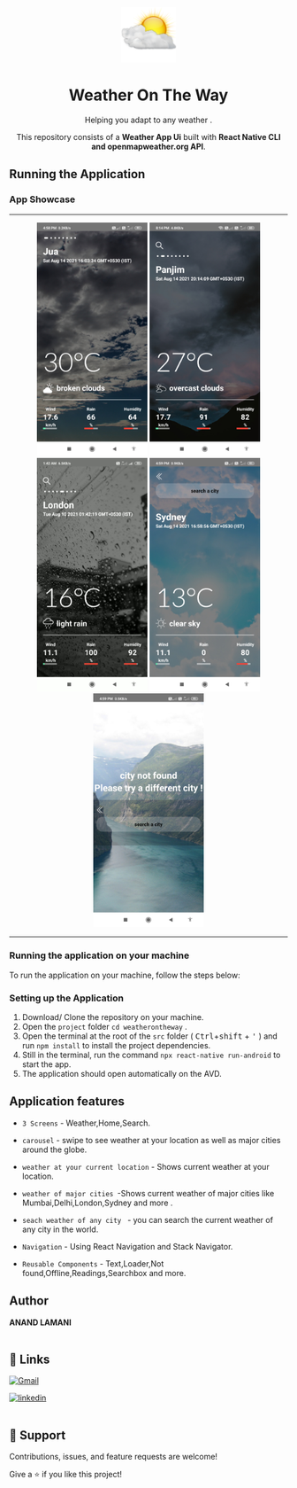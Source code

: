 <p align="center">
        <img src="Screenshots\icon.png" width="100" />  
    <h1 align="center"> Weather On The Way </h1>
</p>

<p align="center">
    Helping you adapt to any weather .
</p>

<p align="center">
    This repository consists of a <strong>Weather App Ui</strong> built with <strong>React Native CLI and openmapweather.org API</strong>.
</p>

## Running the Application

### App Showcase

<hr>
<p align="center" >
  <img src="Screenshots\1.png" width="200"  hieght="300" />
  <img src="Screenshots\2.png" width="200"  hieght="300" />
  <img src="Screenshots\3.png" width="200"  hieght="300" />
  <img src="Screenshots\4.png" width="200"  hieght="300" />
  <img src="Screenshots\5.png" width="200"  hieght="300" />

</p>
<hr>

### Running the application on your machine

To run the application on your machine, follow the steps below:

### Setting up the Application

1. Download/ Clone the repository on your machine.
2. Open the `project` folder `cd weatherontheway` .
3. Open the terminal at the root of the `src` folder ( <kbd>Ctrl</kbd>+<kbd>shift</kbd> + <kbd>'</kbd> ) and run `npm install` to install the project dependencies.
4. Still in the terminal, run the command `npx react-native run-android` to start the app.
5. The application should open automatically on the AVD.

## Application features

- `3 Screens` - Weather,Home,Search.

- `carousel` - swipe to see weather at your location as well as major cities around the globe.

- `weather at your current location` - Shows current weather at your location.

- `weather of major cities `-Shows current weather of major cities like Mumbai,Delhi,London,Sydney and more .

- `seach weather of any city ` - you can search the current weather of any city in the world.

- `Navigation` - Using React Navigation and Stack Navigator.

- `Reusable Components` - Text,Loader,Not found,Offline,Readings,Searchbox and more.

## Author

**ANAND LAMANI**
<br>
<br>

## 🔗 Links

[![Gmail](https://img.shields.io/badge/Gmail-D14836?style=for-the-badge&logo=gmail&logoColor=white)](mailto:anandlamanird19@gmail.com?subject=Hi 'Hi!')

[![linkedin](https://img.shields.io/badge/linkedin-0A66C2?style=for-the-badge&logo=linkedin&logoColor=white)](https://www.linkedin.com/in/anand-lamani 'Welcome')
<br>
<br>

## 🤝 Support

Contributions, issues, and feature requests are welcome!

Give a ⭐️ if you like this project!
